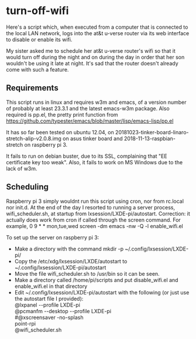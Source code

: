 # turn-off-wifi
Here's a script which, when executed from a computer that is connected to the local LAN network, logs into the at&t u-verse router via its web interface to disable or enable its wifi. 

My sister asked me to schedule her at&t u-verse router's wifi so that it would turn off during the night and on during the day in order that her son wouldn't be using it late at night.  It's sad that the router doesn't already come with such a feature.



## Requirements
This script runs in linux and requires w3m and emacs, of a version number of probably at least 23.3.1 and the latest emacs-w3m package.
Also required is pp.el, the pretty print function from https://github.com/typester/emacs/blob/master/lisp/emacs-lisp/pp.el

It has so far been tested on ubuntu 12.04, on 20181023-tinker-board-linaro-stretch-alip-v2.0.8.img on asus tinker board and 2018-11-13-raspbian-stretch on raspberry pi 3. 

It fails to run on debian buster, due to its SSL, complaining that "EE certificate key too weak".  Also, it fails to work on MS Windows due to the lack of w3m.

## Scheduling
Raspberry pi 3 simply wouldnt run this script using cron, nor from rc.local nor init.d.  At the end of the day I resorted to running a server process, wifi_scheduler.sh, at startup from lxsession/LXDE-pi/autostart.  Correction: it actually does work from cron if called through the screen command.   For example, 0 9 * * mon,tue,wed screen -dm emacs -nw -Q -l enable_wifi.el

To set up the server on raspberry pi 3:
* Make a directory with the command mkdir -p ~/.config/lxsession/LXDE-pi/<br/>
* Copy the /etc/xdg/lxsession/LXDE/autostart to ~/.config/lxsession/LXDE-pi/autostart<br/>
* Move the file wifi_scheduler.sh to /usr/bin so it can be seen.<br/>
* Make a directory called /home/pi/scripts and put disable_wifi.el and enable_wifi.el in that directory
* Edit ~/.config/lxsession/LXDE-pi/autostart with the following (or just use the autostart file I provided):<br/>
@lxpanel --profile LXDE-pi<br/>
@pcmanfm --desktop --profile LXDE-pi<br/>
#@xscreensaver -no-splash<br/>
point-rpi<br/>
@wifi_scheduler.sh<br/>




